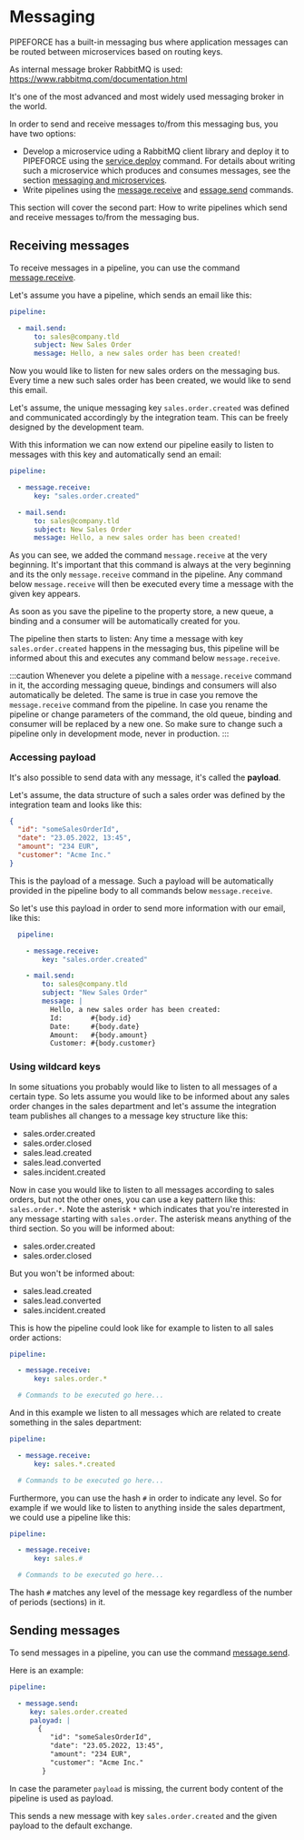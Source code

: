 # Messaging

PIPEFORCE has a built-in messaging bus where application messages can be routed between microservices based on routing
keys.

As internal message broker RabbitMQ is used: https://www.rabbitmq.com/documentation.html

It's one of the most advanced and most widely used messaging broker in the world.

In order to send and receive messages to/from this messaging bus, you have two options:

- Develop a microservice uding a RabbitMQ client library and deploy it to PIPEFORCE using the [service.deploy](../api/commands#servicedeploy) command.
  For details about writing such a microservice which produces and consumes messages, see the
  section [messaging and microservices](microservices/messaging).
- Write pipelines using the [message.receive](../api/commands#messagereceive)
  and [essage.send](../api/commands#messagesend) commands.

This section will cover the second part: How to write pipelines which send and receive messages to/from the messaging
bus.

## Receiving messages

To receive messages in a pipeline, you can use the command [message.receive](../api/commands#messagereceive).

Let's assume you have a pipeline, which sends an email like this:

```yaml
pipeline:

  - mail.send:
      to: sales@company.tld
      subject: New Sales Order
      message: Hello, a new sales order has been created!
```

Now you would like to listen for new sales orders on the messaging bus. Every time a new such sales order has been
created, we would like to send this email.

Let's assume, the unique messaging key `sales.order.created` was defined and communicated accordingly by the integration
team. This can be freely designed by the development team.

With this information we can now extend our pipeline easily to listen to messages with this key and automatically send
an email:

```yaml
pipeline:

  - message.receive:
      key: "sales.order.created"

  - mail.send:
      to: sales@company.tld
      subject: New Sales Order
      message: Hello, a new sales order has been created!
```

As you can see, we added the command `message.receive` at the very beginning. It's important that this command is always
at the very beginning and its the only `message.receive` command in the pipeline. Any command below `message.receive`
will then be executed every time a message with the given key appears.

As soon as you save the pipeline to the property store, a new queue, a binding and a consumer will be automatically
created for you.

The pipeline then starts to listen: Any time a message with key `sales.order.created` happens in the messaging bus, this
pipeline will be informed about this and executes any command below `message.receive`.

:::caution
Whenever you delete a pipeline with a `message.receive` command in it, the according messaging queue, bindings and
consumers will also automatically be deleted. The same is true in case you remove the `message.receive` command
from the pipeline. In case you rename the pipeline or change parameters of the command, the old queue, binding and
consumer will be replaced by a new one. So make sure to change such a pipeline only in development mode, never in production.
:::

### Accessing payload

It's also possible to send data with any message, it's called the **payload**.

Let's assume, the data structure of such a sales order was defined by the integration team and looks like this:

```json
{
  "id": "someSalesOrderId",
  "date": "23.05.2022, 13:45",
  "amount": "234 EUR",
  "customer": "Acme Inc."
}
```

This is the payload of a message. Such a payload will be automatically provided in the pipeline body to all commands
below `message.receive`.

So let's use this payload in order to send more information with our email, like this:

```yaml
  pipeline:

    - message.receive:
        key: "sales.order.created"

    - mail.send:
        to: sales@company.tld
        subject: "New Sales Order"
        message: |
          Hello, a new sales order has been created:
          Id:       #{body.id}
          Date:     #{body.date}
          Amount:   #{body.amount}
          Customer: #{body.customer}
```

### Using wildcard keys

In some situations you probably would like to listen to all messages of a certain type. So lets assume you would like to
be informed about any sales order changes in the sales department and let's assume the integration team publishes all
changes to a message key structure like this:

- sales.order.created
- sales.order.closed
- sales.lead.created
- sales.lead.converted
- sales.incident.created

Now in case you would like to listen to all messages according to sales orders, but not the other ones, you can use a
key pattern like this: `sales.order.*`. Note the asterisk `*` which indicates that you're interested in any message
starting with `sales.order`. The asterisk means anything of the third section. So you will be informed about:

- sales.order.created
- sales.order.closed

But you won't be informed about:

- sales.lead.created
- sales.lead.converted
- sales.incident.created

This is how the pipeline could look like for example to listen to all sales order actions:

```yaml
pipeline:

  - message.receive:
      key: sales.order.*

  # Commands to be executed go here...
```

And in this example we listen to all messages which are related to create something in the sales department:

```yaml
pipeline:

  - message.receive:
      key: sales.*.created

  # Commands to be executed go here...
```

Furthermore, you can use the hash `#` in order to indicate any level. So for example if we would like to listen to anything
inside the sales department, we could use a pipeline like this:

```yaml
pipeline:

  - message.receive:
      key: sales.#

  # Commands to be executed go here...
```

The hash `#` matches any level of the message key regardless of the number of periods (sections) in it.

## Sending messages

To send messages in a pipeline, you can use the command [message.send](../api/commands#messagesend).

Here is an example:

```yaml
pipeline:

  - message.send: 
     key: sales.order.created
     paloyad: |
       {
          "id": "someSalesOrderId",
          "date": "23.05.2022, 13:45",
          "amount": "234 EUR",
          "customer": "Acme Inc."
        }
```

In case the parameter `payload` is missing, the current body content of the pipeline is used as payload.

This sends a new message with key `sales.order.created` and the given payload to the default exchange.